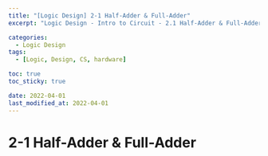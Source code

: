 ```yaml
---
title: "[Logic Design] 2-1 Half-Adder & Full-Adder"
excerpt: "Logic Design - Intro to Circuit - 2.1 Half-Adder & Full-Adder"

categories:
  - Logic Design
tags:
  - [Logic, Design, CS, hardware]

toc: true
toc_sticky: true

date: 2022-04-01
last_modified_at: 2022-04-01
---
```


# 2-1 Half-Adder & Full-Adder

